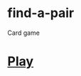 # find-a-pair
Card game
<h1> <a href="https://georgeisaev.github.io/find-a-pair/index.html"> Play </a> </h1>

